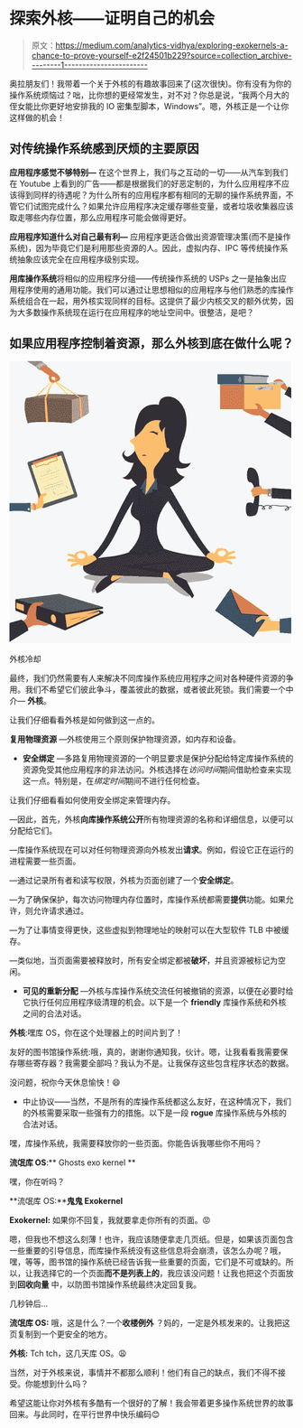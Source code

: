 # 探索外核——证明自己的机会

> 原文：<https://medium.com/analytics-vidhya/exploring-exokernels-a-chance-to-prove-yourself-e2f24501b229?source=collection_archive---------1----------------------->

奥拉朋友们！我带着一个关于外核的有趣故事回来了(这次很快)。你有没有为你的操作系统烦恼过？咄，比你想的更经常发生，对不对？你总是说，“我两个月大的侄女能比你更好地安排我的 IO 密集型脚本，Windows”。嗯，外核正是一个让你这样做的机会！

## 对传统操作系统感到厌烦的主要原因

**应用程序感觉不够特别—** 在这个世界上，我们与之互动的一切——从汽车到我们在 Youtube 上看到的广告——都是根据我们的好恶定制的，为什么应用程序不应该得到同样的待遇呢？为什么所有的应用程序都有相同的无聊的操作系统界面，不管它们试图完成什么？如果允许应用程序决定缓存哪些变量，或者垃圾收集器应该取走哪些内存位置，那么应用程序可能会做得更好。

**应用程序知道什么对自己最有利—** 应用程序更适合做出资源管理决策(而不是操作系统)，因为毕竟它们是利用那些资源的人。因此，虚拟内存、IPC 等传统操作系统抽象应该完全在应用程序级别实现。

**用库操作系统**将相似的应用程序分组——传统操作系统的 USPs 之一是抽象出应用程序使用的通用功能。我们可以通过让思想相似的应用程序与他们熟悉的库操作系统组合在一起，用外核实现同样的目标。这提供了最少内核交叉的额外优势，因为大多数操作系统现在运行在应用程序的地址空间中。很整洁，是吧？

## 如果应用程序控制着资源，那么外核到底在做什么呢？

![](img/bc8a1d7ee851d6a16520bee0f59a0d6e.png)

外核冷却

最终，我们仍然需要有人来解决不同库操作系统应用程序之间对各种硬件资源的争用。我们不希望它们彼此争斗，覆盖彼此的数据，或者彼此死锁。我们需要一个中介— **外核**。

让我们仔细看看外核是如何做到这一点的。

**复用物理资源** —外核使用三个原则保护物理资源，如内存和设备。

*   **安全绑定** —多路复用物理资源的一个明显要求是保护分配给特定库操作系统的资源免受其他应用程序的非法访问。外核选择在*访问时间*期间借助检查来实现这一点。特别是，在*绑定时间*期间不进行任何检查。

让我们仔细看看如何使用安全绑定来管理内存。

—因此，首先，外核**向库操作系统公开**所有物理资源的名称和详细信息，以便可以分配给它们。

—库操作系统现在可以对任何物理资源向外核发出**请求**。例如，假设它正在运行的进程需要一些页面。

—通过记录所有者和读写权限，外核为页面创建了一个**安全绑定**。

—为了确保保护，每次访问物理内存位置时，库操作系统都需要**提供**功能。如果允许，则允许请求通过。

—为了让事情变得更快，这些虚拟到物理地址的映射可以在大型软件 TLB 中被缓存。

—类似地，当页面需要被释放时，所有安全绑定都被**破坏**，并且资源被标记为空闲。

*   **可见的重新分配** —外核与库操作系统交流任何被撤销的资源，以便在必要时给它执行任何应用程序级清理的机会。以下是一个 **friendly** 库操作系统和外核之间的合法对话。

**外核**:嘿库 OS，你在这个处理器上的时间片到了！

友好的图书馆操作系统:哦，真的，谢谢你通知我，伙计。嗯，让我看看我需要保存哪些寄存器？我需要全部吗？我认为不是。让我保存这些包含程序状态的数据。

没问题，祝你今天休息愉快！😄

*   中止协议——当然，不是所有的库操作系统都这么友好，在这种情况下，我们的外核需要采取一些强有力的措施。以下是一段 **rogue** 库操作系统与外核的合法对话。

嘿，库操作系统，我需要释放你的一些页面。你能告诉我哪些你不用吗？

**流氓库 OS**:** Ghosts exo kernel **

嘿，你在听吗？

**流氓库 OS:****鬼鬼 Exokernel**

**Exokernel:** 如果你不回复，我就要拿走你所有的页面。😡

嗯，但我也不想这么刻薄！也许，我应该随便拿走几页纸。但是，如果该页面包含一些重要的引导信息，而库操作系统没有这些信息将会崩溃，该怎么办呢？哦，嘿，等等，图书馆的操作系统已经告诉我一些重要的页面，它们是不可或缺的。所以，让我选择它的一个页面**而不是列表上的**，我应该没问题！让我也把这个页面放到**回收向量** 中，以防图书馆操作系统最终决定回复我。

几秒钟后…

**流氓库 OS:** 哦，这是什么？一个**收楼例外** ？妈的，一定是外核发来的。让我把这页复制到一个更安全的地方。

**外核:** Tch tch，这几天库 OS。😩

当然，对于外核来说，事情并不都那么顺利！他们有自己的缺点，我们不得不接受。你能想到什么吗？

希望这能让你对外核有多酷有一个很好的了解！我会带着更多操作系统世界的故事回来。与此同时，在平行世界中快乐编码😊